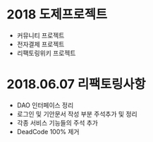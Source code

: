 2018 도제프로젝트
===================


* 커뮤니티 프로젝트
* 전자결제 프로젝트
* 리팩토링위키 프로젝트

2018.06.07 리팩토링사항
===================
* DAO 인터페이스 정리
* 로그인 및 기안문서 작성 부분 주석추가 및 정리
* 각종 서비스 기능들의 주석 추가
* DeadCode 100% 제거

